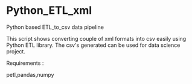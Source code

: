 # Python_ETL_xml
Python based ETL_to_csv data pipeline

This script shows converting couple of xml formats into csv easily using Python ETL library. The csv's generated can be used for data science project.

Requirements :

petl,pandas,numpy
